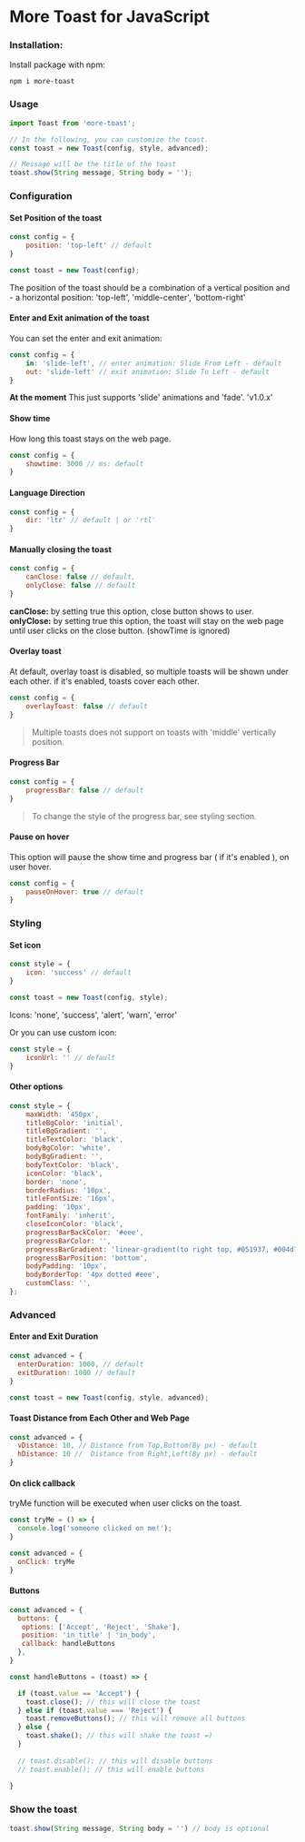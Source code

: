 # More Toast for JavaScript

### Installation:

Install package with npm:

```
npm i more-toast
```

### Usage

```js
import Toast from 'more-toast';

// In the following, you can customize the toast.
const toast = new Toast(config, style, advanced);

// Message will be the title of the toast
toast.show(String message, String body = '');
```

### Configuration

#### Set Position of the toast

```js
const config = {
    position: 'top-left' // default 
}

const toast = new Toast(config);
```
The position of the toast should be a combination of a vertical position and - a horizontal position: 'top-left', 'middle-center', 'bottom-right'


#### Enter and Exit animation of the toast

You can set the enter and exit animation:

```js
const config = {
    in: 'slide-left', // enter animation: Slide From Left - default 
    out: 'slide-left' // exit animation: Slide To Left - default 
}
```

<b>At the moment</b> This just supports 'slide' animations and 'fade'. 'v1.0.x'


#### Show time

How long this toast stays on the web page.

```js
const config = {
    showtime: 3000 // ms: default 
}
```

#### Language Direction

```js
const config = {
    dir: 'ltr' // default | or 'rtl'
}
```

#### Manually closing the toast

```js
const config = {
    canClose: false // default,
    onlyClose: false // default
}
```

<b>canClose:</b> by setting true this option, close button shows to user.
<b>onlyClose:</b> by setting true this option, the toast will stay on the web page until user clicks on the close button. (showTime is ignored)


#### Overlay toast

At default, overlay toast is disabled, so multiple toasts will be shown under each other. if it's enabled, toasts cover each other.

```js
const config = {
    overlayToast: false // default
}
```

> Multiple toasts does not support on toasts with 'middle' vertically position.

#### Progress Bar

```js
const config = {
    progressBar: false // default
}
```

> To change the style of the progress bar, see styling section. 

#### Pause on hover

This option will pause the show time and progress bar ( if it's enabled ), on user hover.

```js
const config = {
    pauseOnHover: true // default
}
```


### Styling

#### Set icon

```js
const style = {
    icon: 'success' // default 
}

const toast = new Toast(config, style);
```
Icons: 'none', 'success', 'alert', 'warn', 'error'

Or you can use custom icon:

```js
const style = {
    iconUrl: '' // default 
}
```

#### Other options

```js
const style = {
	maxWidth: '450px',
	titleBgColor: 'initial',
	titleBgGradient: '',
	titleTextColor: 'black',
	bodyBgColor: 'white',
	bodyBgGradient: '',
	bodyTextColor: 'black',
	iconColor: 'black',
	border: 'none',
	borderRadius: '10px',
	titleFontSize: '16px',
	padding: '10px',
	fontFamily: 'inherit',
	closeIconColor: 'black',
	progressBarBackColor: '#eee',
	progressBarColor: '',
	progressBarGradient: 'linear-gradient(to right top, #051937, #004d7a, #008793, #00bf72, #a8eb12)',
	progressBarPosition: 'bottom',
	bodyPadding: '10px',
	bodyBorderTop: '4px dotted #eee',
	customClass: '',
};
```

### Advanced

#### Enter and Exit Duration

```js
const advanced = {
  enterDuration: 1000, // default
  exitDuration: 1000 // default
}

const toast = new Toast(config, style, advanced);
```

#### Toast Distance from Each Other and Web Page

```js
const advanced = {
  vDistance: 10, // Distance from Top,Bottom(By px) - default
  hDistance: 10 //  Distance from Right,Left(By px) - default
}
```

#### On click callback

tryMe function will be executed when user clicks on the toast.

```js
const tryMe = () => {
  console.log('someone clicked on me!');
}

const advanced = {
  onClick: tryMe
}
```

#### Buttons

```js
const advanced = {
  buttons: {
   options: ['Accept', 'Reject', 'Shake'],
   position: 'in_title' | 'in_body',
   callback: handleButtons
  },
}

const handleButtons = (toast) => {

  if (toast.value == 'Accept') {
    toast.close(); // this will close the toast
  } else if (toast.value === 'Reject') {
    toast.removeButtons(); // this will remove all buttons
  } else {
    toast.shake(); // this will shake the toast =)
  }
  
  // toast.disable(); // this will disable buttons
  // toast.enable(); // this will enable buttons
  
}
```

### Show the toast

```js
toast.show(String message, String body = '') // body is optional
```
